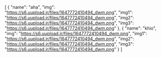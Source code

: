[
  {
    "name": "aha",
    "img": "https://s6.uupload.ir/files/1647772410494_dwm.png",
    "img1": "https://s6.uupload.ir/files/1647772410494_dwm.png",
    "img2": "https://s6.uupload.ir/files/1647772410494_dwm.png",
    "img3": "https://s6.uupload.ir/files/1647772410494_dwm.png"
  },
  {
    "name": "khio",
    "img": "https://s6.uupload.ir/files/1647772410494_dwm.png",
    "img1": "https://s6.uupload.ir/files/1647772410494_dwm.png",
    "img2": "https://s6.uupload.ir/files/1647772410494_dwm.png",
    "img3": "https://s6.uupload.ir/files/1647772410494_dwm.png"
  }
]
